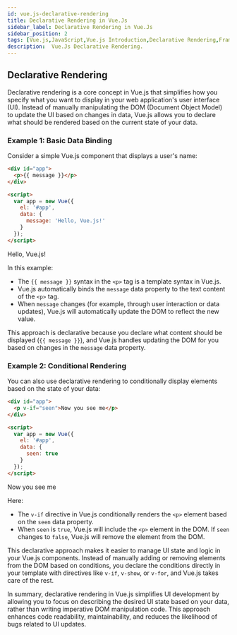 ```yaml
---
id: vue.js-declarative-rendering
title: Declarative Rendering in Vue.Js
sidebar_label: Declarative Rendering in Vue.Js
sidebar_position: 2
tags: [Vue.js,JavaScript,Vue.js Introduction,Declarative Rendering,Framework,Vue.Js Concepts]
description:  Vue.Js Declarative Rendering.
---
```


## Declarative Rendering
Declarative rendering is a core concept in Vue.js that simplifies how you specify what you want to display in your web application's user interface (UI). Instead of manually manipulating the DOM (Document Object Model) to update the UI based on changes in data, Vue.js allows you to declare what should be rendered based on the current state of your data.

### Example 1: Basic Data Binding

Consider a simple Vue.js component that displays a user's name:

```html
<div id="app">
  <p>{{ message }}</p>
</div>

<script>
  var app = new Vue({
    el: '#app',
    data: {
      message: 'Hello, Vue.js!'
    }
  });
</script>
```

<BrowserWindow>
    <p>Hello, Vue.js!</p>
</BrowserWindow>

In this example:
- The `{{ message }}` syntax in the `<p>` tag is a template syntax in Vue.js.
- Vue.js automatically binds the `message` data property to the text content of the `<p>` tag.
- When `message` changes (for example, through user interaction or data updates), Vue.js will automatically update the DOM to reflect the new value.

This approach is declarative because you declare what content should be displayed (`{{ message }}`), and Vue.js handles updating the DOM for you based on changes in the `message` data property.

### Example 2: Conditional Rendering

You can also use declarative rendering to conditionally display elements based on the state of your data:

```html
<div id="app">
  <p v-if="seen">Now you see me</p>
</div>

<script>
  var app = new Vue({
    el: '#app',
    data: {
      seen: true
    }
  });
</script>
```

<BrowserWindow>
    <p>Now you see me</p>
</BrowserWindow>

Here:
- The `v-if` directive in Vue.js conditionally renders the `<p>` element based on the `seen` data property.
- When `seen` is `true`, Vue.js will include the `<p>` element in the DOM. If `seen` changes to `false`, Vue.js will remove the element from the DOM.

This declarative approach makes it easier to manage UI state and logic in your Vue.js components. Instead of manually adding or removing elements from the DOM based on conditions, you declare the conditions directly in your template with directives like `v-if`, `v-show`, or `v-for`, and Vue.js takes care of the rest.

In summary, declarative rendering in Vue.js simplifies UI development by allowing you to focus on describing the desired UI state based on your data, rather than writing imperative DOM manipulation code. This approach enhances code readability, maintainability, and reduces the likelihood of bugs related to UI updates.